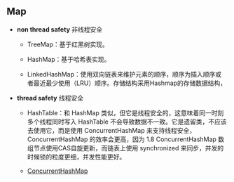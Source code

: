 ## Map

* **non thread safety** 非线程安全

  * TreeMap：基于红黑树实现。
  * HashMap：基于哈希表实现。

  * LinkedHashMap：使用双向链表来维护元素的顺序，顺序为插入顺序或者最近最少使用（LRU）顺序。存储结构采用Hashmap的存储数据结构，

* **thread safety** 线程安全
  * HashTable：和 HashMap 类似，但它是线程安全的，这意味着同一时刻多个线程同时写入 HashTable 不会导致数据不一致。它是遗留类，不应该去使用它，而是使用 ConcurrentHashMap 来支持线程安全，ConcurrentHashMap 的效率会更高，因为 1.8  ConcurrentHashMap 数组节点使用CAS自旋更新，而链表上使用 synchronized 来同步，并发的时候锁的粒度更细，并发性能更好。
  
  * [ConcurrentHashMap](thread-safety/ConcurrentHashMap.md)
  
    